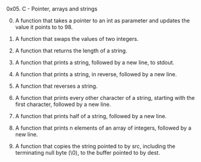 0x05. C - Pointer, arrays and strings

0. A function that takes a pointer to an int as parameter and updates the value it points to to 98.

1. A function that swaps the values of two integers.

2. A function that returns the length of a string.

3. A function that prints a string, followed by a new line, to stdout.

4. A function that prints a string, in reverse, followed by a new line.

5. A function that reverses a string.

6. A function that prints every other character of a string, starting with the first character, followed by a new line.

7. A function that prints half of a string, followed by a new line.

8. A function that prints n elements of an array of integers, followed by a new line.

9. A function that copies the string pointed to by src, including the terminating null byte (\0), to the buffer pointed to by dest.
